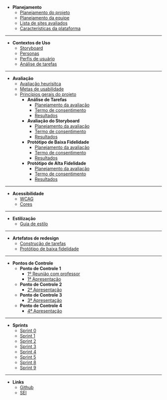 - **Planejamento**
  - [Planejamento do projeto](./planning/project_planning.md)
  - [Planejamento da equipe](./planning/team_planning.md)
  - [Lista de sites avaliados](./planning/evaluated_sites.md)
  - [Características da plataforma](./planning/platform_features.md)

---

- **Contextos de Uso**
  - [Storyboard](./use_context/storyboards.md)
  - [Personas](./use_context/personas.md)
  - [Perfis de usuário](./use_context/user_profiles.md)
  - [Análise de tarefas](./use_context/tasks_analysis.md)

---

- **Avaliação**
  - [Avaliação heurísitca](./evaluation/heuristic_evaluation.md)
  - [Metas de usabilidade](./evaluation/usability_goals.md)
  - [Princípios gerais do projeto](./evaluation/project_general_principles.md)
    - **Análise de Tarefas**
      - [Planejamento da avaliação](./evaluation/task_analysis/planning.md)
      - [Termo de consentimento](./evaluation/task_analysis/consent_form.md)
      - [Resultados](./evaluation/task_analysis/results.md)
    - **Avaliação do Storyboard**
      - [Planejamento da avaliação](./evaluation/storyboard/planning.md)
      - [Termo de consentimento](./evaluation/storyboard/consent_form.md)
      - [Resultados](./evaluation/storyboard/results.md)
    - **Protótipo de Baixa Fidelidade**
      - [Planejamento da avaliação](./evaluation/low_fidelity_prototype/planning.md)
      - [Termo de consentimento](./evaluation/low_fidelity_prototype/consent_form.md)
      - [Resultados](./evaluation/low_fidelity_prototype/results.md)
    - **Protótipo de Alta Fidelidade**
      - [Planejamento da avaliação](./evaluation/high_fidelity_prototype/planning.md)
      - [Termo de consentimento](./evaluation/high_fidelity_prototype/consent_form.md)
      - [Resultados](./evaluation/high_fidelity_prototype/results.md)

---

- **Acessibilidade**
  - [WCAG](./accessibility/WCAG.md)
  - [Cores](./accessibility/accessibility.md)

---

- **Estilização**
  - [Guia de estilo](./styling/style_guide.md)

---

- **Artefatos de redesign**
  - [Construção de tarefas](./redesign_artefacts/task_construction.md)
  - [Protótipo de baixa fidelidade](./redesign_artefacts/low_fidelity_prototype.md)

---

- **Pontos de Controle**
  - **Ponto de Controle 1**
    - [1º Reunião com professor](./meeting/PC1/professor_meeting_1.md)
    - [1ª Apresentação](./meeting/PC1/pc1_presentation.md)
  - **Ponto de Controle 2**
    - [2ª Apresentação](./meeting/PC2/pc2_presentation.md)
  - **Ponto de Controle 3**
    - [3ª Apresentação](./meeting/PC3/pc3_presentation.md)
  - **Ponto de Controle 4**
    - [4ª Apresentação](./meeting/PC4/pc4_presentation.md)

---

- **Sprints**
  - [Sprint 0](./meeting/PC1/sprint_0.md)
  - [Sprint 1](./meeting/PC1/sprint_1.md)
  - [Sprint 2](./meeting/PC2/sprint_2.md)
  - [Sprint 3](./meeting/PC2/sprint_3.md)
  - [Sprint 4](./meeting/PC3/sprint_4.md)
  - [Sprint 5](./meeting/PC3/sprint_5.md)
  - [Sprint 8](./meeting/PC5/sprint_8.md)
  - [Sprint 9](./meeting/PC5/sprint_9.md)

---

- **Links**
  - [Github](https://github.com/Interacao-Humano-Computador/2020.1-SEI)
  - [SEI](https://sei.df.gov.br/sip/login.php?sigla_orgao_sistema=GDF&sigla_sistema=SEI)
